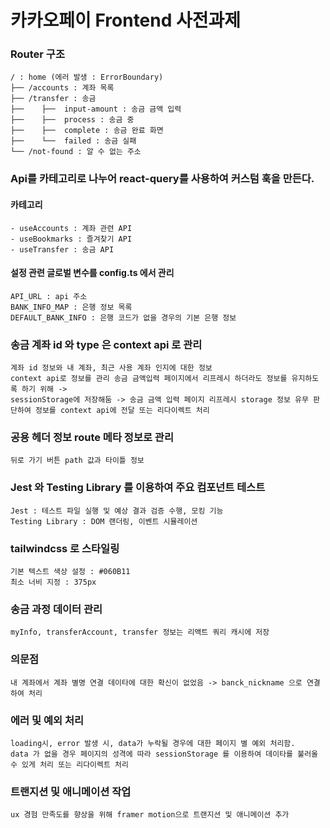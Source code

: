 # 카카오페이 Frontend 사전과제

### Router 구조
    / : home (에러 발생 : ErrorBoundary)
    ├── /accounts : 계좌 목록
    ├── /transfer : 송금
    ├──    ├──  input-amount : 송금 금액 입력
    ├──    ├──  process : 송금 중
    ├──    ├──  complete : 송금 완료 화면
    ├──    └──  failed : 송금 실패
    └── /not-found : 알 수 없는 주소
### Api를 카테고리로 나누어 react-query를 사용하여 커스텀 훅을 만든다.

#### 카테고리
    - useAccounts : 계좌 관련 API
    - useBookmarks : 즐겨찾기 API
    - useTransfer : 송금 API   
#### 설정 관련 글로벌 변수를 config.ts 에서 관리
    API_URL : api 주소
    BANK_INFO_MAP : 은행 정보 목록
    DEFAULT_BANK_INFO : 은행 코드가 없을 경우의 기본 은행 정보
### 송금 계좌 id 와 type 은 context api 로 관리
    계좌 id 정보와 내 계좌, 최근 사용 계좌 인지에 대한 정보
    context api로 정보를 관리 송금 금액입력 페이지에서 리프레시 하더라도 정보를 유지하도록 하기 위해 ->
    sessionStorage에 저장해둠 -> 송금 금액 입력 페이지 리프레시 storage 정보 유무 판단하여 정보를 context api에 전달 또는 리다이렉트 처리
### 공용 헤더 정보 route 메타 정보로 관리
    뒤로 가기 버튼 path 값과 타이틀 정보
### Jest 와 Testing Library 를 이용하여 주요 컴포넌트 테스트
    Jest : 테스트 파일 실행 및 예상 결과 검증 수행, 모킹 기능 
    Testing Library : DOM 랜더링, 이벤트 시뮬레이션
### tailwindcss 로 스타일링 
    기본 텍스트 색상 설정 : #060B11
    최소 너비 지정 : 375px
### 송금 과정 데이터 관리
    myInfo, transferAccount, transfer 정보는 리액트 쿼리 캐시에 저장
### 의문점
    내 계좌에서 계좌 별명 연결 데이타에 대한 확신이 없었음 -> banck_nickname 으로 연결하여 처리
### 에러 및 예외 처리
    loading시, error 발생 시, data가 누락될 경우에 대한 페이지 별 예외 처리함. 
    data 가 없을 경우 페이지의 성격에 따라 sessionStorage 를 이용하여 데이타를 불러올 수 있게 처리 또는 리다이렉트 처리
### 트랜지션 및 애니메이션 작업
    ux 경험 만족도를 향상을 위해 framer motion으로 트랜지션 및 애니메이션 추가




   
   
   
